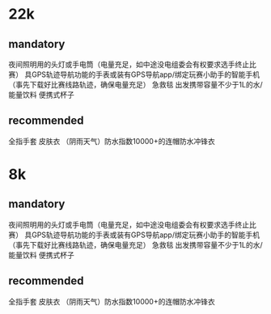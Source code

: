 # 22k
## mandatory
夜间照明用的头灯或手电筒（电量充足，如中途没电组委会有权要求选手终止比赛）
具GPS轨迹导航功能的手表或装有GPS导航app/绑定玩赛小助手的智能手机（事先下载好比赛线路轨迹，确保电量充足）
急救毯
出发携带容量不少于1L的水/能量饮料
便携式杯子

## recommended
全指手套
皮肤衣
（阴雨天气）防水指数10000+的连帽防水冲锋衣

# 8k
## mandatory
夜间照明用的头灯或手电筒（电量充足，如中途没电组委会有权要求选手终止比赛）
具GPS轨迹导航功能的手表或装有GPS导航app/绑定玩赛小助手的智能手机（事先下载好比赛线路轨迹，确保电量充足）
急救毯
出发携带容量不少于1L的水/能量饮料
便携式杯子
## recommended
全指手套
皮肤衣
（阴雨天气）防水指数10000+的连帽防水冲锋衣

